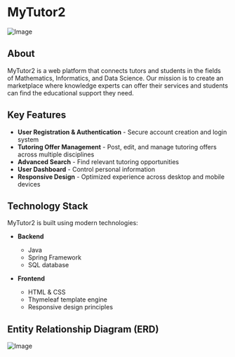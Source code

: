 
# MyTutor2
![Image](https://github.com/user-attachments/assets/b581cf6c-34e2-4da4-ada4-e763a72a7b5b)

## About
MyTutor2 is a web platform that connects tutors and students in the fields of Mathematics, Informatics, and Data Science. Our mission is to create an marketplace where knowledge experts can offer their services and students can find the educational support they need.

## Key Features
- **User Registration & Authentication** - Secure account creation and login system
- **Tutoring Offer Management** - Post, edit, and manage tutoring offers across multiple disciplines
- **Advanced Search** - Find relevant tutoring opportunities
- **User Dashboard** - Control personal information
- **Responsive Design** - Optimized experience across desktop and mobile devices

## Technology Stack
MyTutor2 is built using modern technologies:

- **Backend**
    - Java
    - Spring Framework
    - SQL database

- **Frontend**
    - HTML & CSS
    - Thymeleaf template engine
    - Responsive design principles

## Entity Relationship Diagram (ERD)
![Image](https://github.com/user-attachments/assets/635ad614-5884-4e3f-8ada-55e9112925a8)

